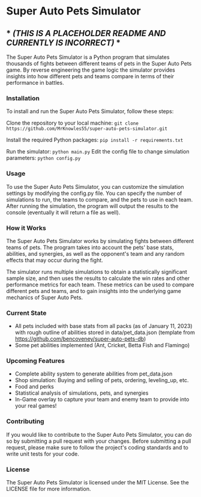 # Super Auto Pets Simulator 
## * *(THIS IS A PLACEHOLDER README AND CURRENTLY IS INCORRECT)* *

The Super Auto Pets Simulator is a Python program that simulates thousands of fights between different teams of pets in the Super Auto Pets game. By reverse engineering the game logic the simulator provides insights into how different pets and teams compare in terms of their performance in battles.

### Installation

To install and run the Super Auto Pets Simulator, follow these steps:

Clone the repository to your local machine: ```git clone https://github.com/MrKnowles55/super-auto-pets-simulator.git```
    
Install the required Python packages: ```pip install -r requirements.txt```
    
Run the simulator: ```python main.py```
Edit the config file to change simulation parameters: ```python config.py```

### Usage

To use the Super Auto Pets Simulator, you can customize the simulation settings by modifying the config.py file. You can specify the number of simulations to run, the teams to compare, and the pets to use in each team. After running the simulation, the program will output the results to the console (eventually it will return a file as well).

### How it Works

The Super Auto Pets Simulator works by simulating fights between different teams of pets. The program takes into account the pets' base stats, abilities, and synergies, as well as the opponent's team and any random effects that may occur during the fight.

The simulator runs multiple simulations to obtain a statistically significant sample size, and then uses the results to calculate the win rates and other performance metrics for each team. These metrics can be used to compare different pets and teams, and to gain insights into the underlying game mechanics of Super Auto Pets.

### Current State

- All pets included with base stats from all packs (as of January 11, 2023) with rough outline of abilities stored in data/pet_data.json (template from https://github.com/bencoveney/super-auto-pets-db)
- Some pet abilities implemented (Ant, Cricket, Betta Fish and Flamingo)

### Upcoming Features

- Complete ability system to generate abilities from pet_data.json
- Shop simulation: Buying and selling of pets, ordering, leveling_up, etc.
- Food and perks
- Statistical analysis of simulations, pets, and synergies
- In-Game overlay to capture your team and enemy team to provide into your real games!


### Contributing

If you would like to contribute to the Super Auto Pets Simulator, you can do so by submitting a pull request with your changes. Before submitting a pull request, please make sure to follow the project's coding standards and to write unit tests for your code.

### License

The Super Auto Pets Simulator is licensed under the MIT License. See the LICENSE file for more information.
